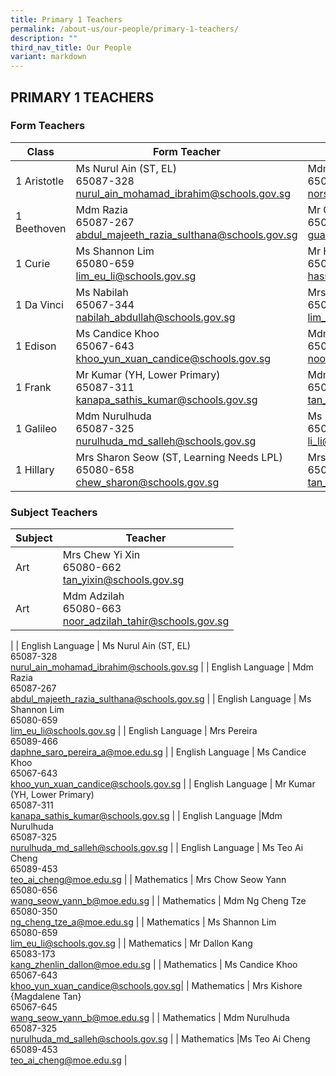 ```yaml
---
title: Primary 1 Teachers
permalink: /about-us/our-people/primary-1-teachers/
description: ""
third_nav_title: Our People
variant: markdown
---
```

## PRIMARY 1 TEACHERS

### Form Teachers

| Class | Form Teacher | Form Teacher |
|---|---|---|
| 1 Aristotle | Ms Nurul Ain (ST, EL) <br>65087-328<br>[nurul_ain_mohamad_ibrahim@schools.gov.sg](mailto:nurul_ain_mohamad_ibrahim@schools.gov.sg) | Mdm Suhana<br>65087-323<br>[norsuhana_sahmat@schools.gov.sg](mailto:norsuhana_sahmat@schools.gov.sg) |
| 1 Beethoven | Mdm Razia<br>65087-267<br>[abdul_majeeth_razia_sulthana@schools.gov.sg](mailto:abdul_majeeth_razia_sulthana@schools.gov.sg) | Mr Guah<br>65087-314<br>[guah_boon_heng@schools.gov.sg](mailto:guah_boon_heng@schools.gov.sg) |
| 1 Curie |Ms Shannon Lim<br>65080-659<br>[lim_eu_li@schools.gov.sg](mailto:lim_eu_li@schools.gov.sg) | Mr Hassan<br>65087-300 (Ext 286)<br>[hassan_mulyadi_mohamed_a@moe.edu.sg](mailto:hassan_mulyadi_mohamed_a@moe.edu.sg) |
| 1 Da Vinci | Ms Nabilah<br>65067-344<br>[nabilah_abdullah@schools.gov.sg](mailto:nabilah_abdullah@schools.gov.sg) | Mrs Clara Koh (SH, Aesthetics)<br>65089-455<br>[lim_xiu_fang_clara@schools.gov.sg](mailto:lim_xiu_fang_clara@schools.gov.sg) |
| 1 Edison | Ms Candice Khoo<br>65067-643<br>[khoo_yun_xuan_candice@schools.gov.sg](mailto:khoo_yun_xuan_candice@schools.gov.sg) | Mdm Adzilah<br>65080-663<br>[noor_adzilah_tahir@schools.gov.sg](mailto:noor_adzilah_tahir@schools.gov.sg) |
| 1 Frank |Mr Kumar (YH, Lower Primary)<br>65087-311<br>[kanapa_sathis_kumar@schools.gov.sg](mailto:kanapa_sathis_kumar@schools.gov.sg) | Mdm Joy Tan<br>65087-265<br>[tan_boon_hui@schools.gov.sg](mailto:tan_boon_hui@schools.gov.sg) |
| 1 Galileo | Mdm Nurulhuda<br>65087-325<br>[nurulhuda_md_salleh@schools.gov.sg](mailto:nurulhuda_md_salleh@schools.gov.sg)|Ms Li Li<br>65087-263<br>[li_li@schools.gov.sg](mailto:li_li@schools.gov.sg) |
| 1 Hillary |Mrs Sharon Seow (ST, Learning Needs LPL)<br>65080-658<br>[chew_sharon@schools.gov.sg](mailto:chew_sharon@schools.gov.sg) | Mrs Chew Yixin<br>65080-662<br>[tan_yixin@schools.gov.sg](mailto:tan_yixin@schools.gov.sg) |


### Subject Teachers

| Subject | Teacher |
|---|---|
| Art | Mrs Chew Yi Xin<br>65080-662<br>[tan\_yixin@schools.gov.sg](mailto:tan\_yixin@schools.gov.sg) |
| Art | Mdm Adzilah<br>65080-663<br>[noor_adzilah_tahir@schools.gov.sg](mailto:noor_adzilah_tahir@schools.gov.sg) 
|
| English Language | Ms Nurul Ain (ST, EL) <br>65087-328<br>[nurul_ain_mohamad_ibrahim@schools.gov.sg](mailto:nurul_ain_mohamad_ibrahim@schools.gov.sg) |
| English Language | Mdm Razia<br>65087-267<br>[abdul_majeeth_razia_sulthana@schools.gov.sg](mailto:abdul_majeeth_razia_sulthana@schools.gov.sg) |
| English Language | Ms Shannon Lim<br>65080-659<br>[lim_eu_li@schools.gov.sg](mailto:lim_eu_li@schools.gov.sg) |
| English Language | Mrs Pereira<br>65089-466<br>[daphne_saro_pereira_a@moe.edu.sg](mailto:daphne_saro_pereira_a@moe.edu.sg) |
| English Language | Ms Candice Khoo<br>65067-643<br>[khoo_yun_xuan_candice@schools.gov.sg](mailto:khoo_yun_xuan_candice@schools.gov.sg) |
| English Language | Mr Kumar (YH, Lower Primary)<br>65087-311<br>[kanapa_sathis_kumar@schools.gov.sg](mailto:kanapa_sathis_kumar@schools.gov.sg) |
| English Language |Mdm Nurulhuda<br>65087-325<br>[nurulhuda_md_salleh@schools.gov.sg](mailto:nurulhuda_md_salleh@schools.gov.sg) |
| English Language | Ms Teo Ai Cheng<br>65089-453<br>teo_ai_cheng@moe.edu.sg 
|
| Mathematics | Mrs Chow Seow Yann <br>65080-656<br>[wang_seow_yann_b@moe.edu.sg](mailto:wang_seow_yann_b@moe.edu.sg) |
| Mathematics | Mdm Ng Cheng Tze <br>65080-350<br>[ng_cheng_tze_a@moe.edu.sg](mailto:ng_cheng_tze_a@moe.edu.sg) |
| Mathematics | Ms Shannon Lim<br>65080-659<br>[lim_eu_li@schools.gov.sg](mailto:lim_eu_li@schools.gov.sg) |
| Mathematics | Mr Dallon Kang <br>65083-173<br>[kang_zhenlin_dallon@moe.edu.sg](mailto:kang_zhenlin_dallon@moe.edu.sg) |
| Mathematics | Ms Candice Khoo<br>65067-643<br>[khoo_yun_xuan_candice@schools.gov.sg](mailto:khoo_yun_xuan_candice@schools.gov.sg)|
| Mathematics | Mrs Kishore {Magdalene Tan} <br>65067-645<br>[wang_seow_yann_b@moe.edu.sg](mailto:wang_seow_yann_b@moe.edu.sg) |
| Mathematics | Mdm Nurulhuda<br>65087-325<br>[nurulhuda_md_salleh@schools.gov.sg](mailto:nurulhuda_md_salleh@schools.gov.sg) |
| Mathematics |Ms Teo Ai Cheng <br>65089-453<br>[teo_ai_cheng@moe.edu.sg](mailto:teo_ai_cheng@moe.edu.sg) |